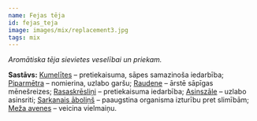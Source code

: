 ```yaml
---
name: Fejas tēja
id: fejas_teja
image: images/mix/replacement3.jpg
tags: mix
---
```

*Aromātiska tēja sievietes veselībai un priekam.*

**Sastāvs:**
<a href="https://www.danga.lv/mono/#kumelites">Kumelītes</a> – pretiekaisuma, sāpes samazinoša iedarbība;
<a href="https://www.danga.lv/mono/#piparmetra">Piparmētra</a> – nomierina, uzlabo garšu;
<a href="https://www.danga.lv/mono/#raudene">Raudene</a> – ārstē sāpīgas mēnešreizes;
<a href="https://www.danga.lv/mono/#rasaskreslini">Rasaskrēsliņi</a> – pretiekaisuma iedarbība;
<a href="https://www.danga.lv/mono/#asinszale">Asinszāle</a> – uzlabo asinsriti;
<a href="https://www.danga.lv/mono/#sarkanais_abolins">Sarkanais āboliņš</a> – paaugstina organisma izturību pret slimībām;
<a href="https://www.danga.lv/mono/#meza_avenes">Meža avenes</a> – veicina vielmaiņu.